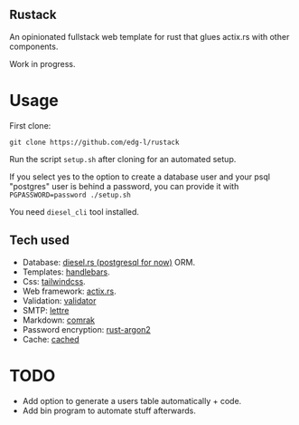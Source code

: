 ## Rustack
An opinionated fullstack web template for rust that glues actix.rs with other components.

Work in progress.

# Usage
First clone:

`git clone https://github.com/edg-l/rustack`

Run the script `setup.sh` after cloning for an automated setup.

If you select yes to the option to create a database user and your psql "postgres" user is behind a password, you can provide it with `PGPASSWORD=password ./setup.sh`

You need `diesel_cli` tool installed.

## Tech used

- Database: [diesel.rs (postgresql for now)](https://diesel.rs/) ORM.
- Templates: [handlebars](https://handlebarsjs.com/).
- Css: [tailwindcss](https://tailwindcss.com/).
- Web framework: [actix.rs](https://actix.rs/).
- Validation: [validator](https://github.com/Keats/validator)
- SMTP: [lettre](https://github.com/lettre/lettre)
- Markdown: [comrak](https://github.com/kivikakk/comrak)
- Password encryption: [rust-argon2](https://github.com/sru-systems/rust-argon2)
- Cache: [cached](https://github.com/jaemk/cached)

# TODO
- Add option to generate a users table automatically + code.
- Add bin program to automate stuff afterwards.
